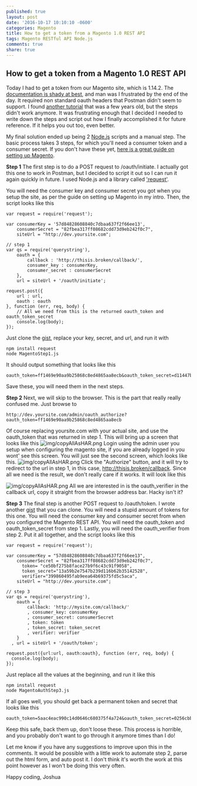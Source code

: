 ```yaml
---
published: true
layout: post
date: '2016-10-17 10:10:10 -0600'
categories: Magento
title: How to get a token from a Magento 1.0 REST API
tags: Magento RESTful API Node.js
comments: true
share: true
---
```

## How to get a token from a Magento 1.0 REST API

Today I had to get a token from our Magento site, which is 1.14.2.  The [documentation is shady at best](http://devdocs.magento.com/guides/m1x/api/rest/authentication/oauth_authentication.html), and man was I frustrated by the end of the day.  It required non standard oauth headers that Postman didn't seem to support.  I found [another tutorial](http://stackoverflow.com/questions/28045800/how-to-use-postman-rest-client-with-magento-rest-api-with-oauth-how-to-get-toke) that was a few years old, but the steps didn't work anymore.  It was frustrating enough that I decided I needed to write down the steps and script out how I finally accomplished it for future reference.  If it helps you out too, even better.

My final solution ended up being 2 [Node.js](https://nodejs.org/en/) scripts and a manual step.  The basic process takes 3 steps, for which you'll need a consumer token and a consumer secret.  If you don't have these yet, [here is a great guide on setting up Magento](http://inchoo.net/magento/configure-magento-rest-and-oauth-settings/).

**Step 1**
The first step is to do a POST request to /oauth/initiate.  I actually got this one to work in Postman, but I decided to script it out so I can run it again quickly in future.  I used Node.js and a library called ['request'](https://github.com/request/request).

You will need the consumer key and consumer secret you got when you setup the site, as per the guide on setting up Magento in my intro.  Then, the script looks like this

```
var request = require('request');

var consumerKey = '57d84828608840c7dbaa637f2f66ee13',
    consumerSecret = "82fbea317ff08682cdd73d9eb242f0c7",
    siteUrl = "http://dev.yoursite.com";

// step 1
var qs = require('querystring'),
    oauth = {
		callback : 'http://thisis.broken/callback/',
		consumer_key : consumerKey,
		consumer_secret : consumerSecret
	},
	url = siteUrl + '/oauth/initiate';

request.post({
	url : url,
	oauth : oauth
}, function (err, req, body) {
	// All we need from this is the returned oauth_token and oauth_token_secret
	console.log(body);
});
```

Just clone the [gist](https://gist.github.com/d726407f3d74b3115e0f4d18fc5bc15c.git), replace your key, secret, and url, and run it with
```
npm install request
node MagentoStep1.js
```

It should output something that looks like this
```
oauth_token=ff1469e90aa9b25868c8ed4865aa8ecb&oauth_token_secret=d11447b004681b063c86accae032cc4c&oauth_callback_confirmed=true
```
Save these, you will need them in the next steps.

**Step 2**
Next, we will skip to the browser.  This is the part that really really confused me.  Just browse to
```
http://dev.yoursite.com/admin/oauth_authorize?oauth_token=ff1469e90aa9b25868c8ed4865aa8ecb
```
Of course replacing yoursite.com with your actual site, and use the oauth_token that was returned in step 1.  This will bring up a screen that looks like this
![img/copyAllAsHAR.png]({{site.baseurl}}/images/magentorestapi1/step1.png)
Login using the admin user you setup when configuring the magento site, if you are already logged in you wont' see this screen.  You will just see the second screen, which looks like this.
![img/copyAllAsHAR.png]({{site.baseurl}}/images/magentorestapi1/step2.png)
Click the "Authorize" button, and it will try to redirect to the url in step 1, in this case, http://thisis.broken/callback. Since all we need is the result, we don't really care if it works.  It will look like this

![img/copyAllAsHAR.png]({{site.baseurl}}/images/magentorestapi1/step3.png)
All we are interested in is the oauth_verifier in the callback url, copy it straight from the browser address bar.  Hacky isn't it?

**Step 3**
The final step is another POST request to /oauth/token.  I wrote another [gist](https://gist.github.com/8c18a05b414b4851a794a796d1212c19.git) that you can clone.  You will need a stupid amount of tokens for this one.  You will need the consumer key and consumer secret from when you configured the Magento REST API.  You will need the oauth_token and oauth_token_secret from step 1.  Lastly, you will need the oauth_verifier from step 2.  Put it all together, and the script looks like this
```
var request = require('request');

var consumerKey = "57d84828608840c7dbaa637f2f66ee13",
    consumerSecret = "82fbea317ff08682cdd73d9eb242f0c7",
	  token= "ce50bf275b8face27b9f6c43c91f9058",
	  token_secret="13a59b2e7547b239d116b62b35142528",
	  verifier="399860495fab9eea64b69375fd5c5aca",
    siteUrl = "http://dev.yoursite.com";

// step 3
var qs = require('querystring'),
    oauth = {
		callback: 'http://mysite.com/callback/'
		, consumer_key: consumerKey
		, consumer_secret: consumerSecret
		, token: token
		, token_secret: token_secret
		, verifier: verifier
    }
  , url = siteUrl + '/oauth/token';

request.post({url:url, oauth:oauth}, function (err, req, body) {
  console.log(body);
});
```
Just replace all the values at the beginning, and run it like this
```
npm install request
node MagentoAuthStep3.js
```
If all goes well, you should get back a permanent token and secret that looks like this
```
oauth_token=5aac4eac990c14d0646c680375f4a724&oauth_token_secret=0256cbbdc7943206666e8bd7684d6da4
```
Keep this safe, back them up, don't loose these.  This process is horrible, and you probably don't want to go through it anymore times than I do!

Let me know if you have any suggestions to improve upon this in the comments.  It would be possible with a little work to automate step 2, parse out the html form, and auto post it.  I don't think it's worth the work at this point however as I won't be doing this very often.

Happy coding,
Joshua
